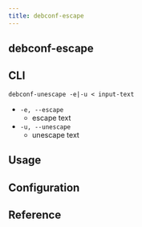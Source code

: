 ```yaml
---
title: debconf-escape
---
```


## debconf-escape


## CLI

```
debconf-unescape -e|-u < input-text
```

* `-e, --escape`
    * escape text
* `-u, --unescape`
    * unescape text

## Usage

## Configuration

## Reference

